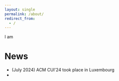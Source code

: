 ```yaml
---
layout: single
permalink: /about/
redirect_from:
  - /
---
```


I am 



# News

 * (July 2024) ACM CUI'24 took place in Luxembourg
 * 
